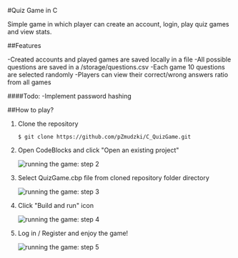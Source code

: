 #Quiz Game in C

Simple game in which player can create an account, login, play quiz games and view stats.

##Features

-Created accounts and played games are saved locally in a file
-All possible questions are saved in a /storage/questions.csv
-Each game 10 questions are selected randomly
-Players can view their correct/wrong answers ratio from all games

####Todo:
-Implement password hashing

##How to play?

1. Clone the repository

   `$ git clone https://github.com/pZmudzki/C_QuizGame.git`

2. Open CodeBlocks and click "Open an existing project"

   ![running the game: step 2](../media/images/step1.png?raw=true)

3. Select QuizGame.cbp file from cloned repository folder directory

   ![running the game: step 3](../media/images/step2.png?raw=true)

4. Click "Build and run" icon

   ![running the game: step 4](../media/images/step3.png?raw=true)

5. Log in / Register and enjoy the game!

   ![running the game: step 5](../media/images/step4.png?raw=true)
